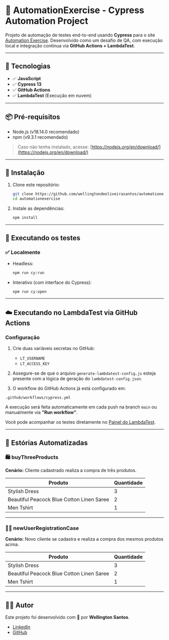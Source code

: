 
# 🛒 AutomationExercise - Cypress Automation Project

Projeto de automação de testes end-to-end usando **Cypress** para o site [Automation Exercise](https://automationexercise.com). Desenvolvido como um desafio de QA, com execução local e integração contínua via **GitHub Actions + LambdaTest**.

---

## 🚀 Tecnologias

- ✅ **JavaScript**
- ✅ **Cypress 13**
- ✅ **GitHub Actions**
- ✅ **LambdaTest** (Execução em nuvem)

---

## 📦 Pré-requisitos

- Node.js (v18.14.0 recomendado)
- npm (v9.3.1 recomendado)

> Caso não tenha instalado, acesse: [https://nodejs.org/en/download/](https://nodejs.org/en/download/)

---

## 🔧 Instalação

1. Clone este repositório:
   ```bash
   git clone https://github.com/wellingtondeoliveirasantos/automationexercise.git
   cd automationexercise
   ```

2. Instale as dependências:
   ```bash
   npm install
   ```

---

## 🧪 Executando os testes

### ✅ Localmente

- Headless:
  ```bash
  npm run cy:run
  ```

- Interativo (com interface do Cypress):
  ```bash
  npm run cy:open
  ```

---

## ☁️ Executando no LambdaTest via GitHub Actions

### Configuração

1. Crie duas variáveis secretas no GitHub:
   - `LT_USERNAME`
   - `LT_ACCESS_KEY`

2. Assegure-se de que o arquivo `generate-lambdatest-config.js` esteja presente com a lógica de geração do `lambdatest-config.json`.

3. O workflow do GitHub Actions já está configurado em:

```
.github/workflows/cypress.yml
```

A execução será feita automaticamente em cada push na branch `main` ou manualmente via **"Run workflow"**.

Você pode acompanhar os testes diretamente no [Painel do LambdaTest](https://automation.lambdatest.com/builds/).

---

## 🧾 Estórias Automatizadas

### 🛍️ buyThreeProducts

**Cenário:** Cliente cadastrado realiza a compra de três produtos.

| Produto | Quantidade |
|---------|------------|
| Stylish Dress | 3 |
| Beautiful Peacock Blue Cotton Linen Saree | 2 |
| Men Tshirt | 1 |

---

### 🧑‍💻 newUserRegistrationCase

**Cenário:** Novo cliente se cadastra e realiza a compra dos mesmos produtos acima.

| Produto | Quantidade |
|---------|------------|
| Stylish Dress | 3 |
| Beautiful Peacock Blue Cotton Linen Saree | 2 |
| Men Tshirt | 1 |

---

## 👨‍💻 Autor

Este projeto foi desenvolvido com 💚 por **Wellington Santos**.

- [LinkedIn](https://www.linkedin.com/in/wellingtondeoliveirasantos/)
- [GitHub](https://github.com/wellingtondeoliveirasantos)